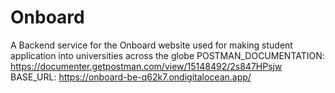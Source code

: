 # Onboard
A Backend service for the Onboard website used for making student application  into universities across the globe
POSTMAN_DOCUMENTATION: https://documenter.getpostman.com/view/15148492/2s847HPsjw
BASE_URL: https://onboard-be-q62k7.ondigitalocean.app/
